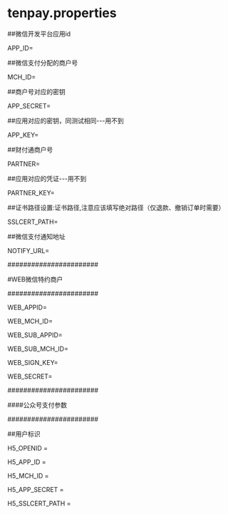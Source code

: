 # **tenpay.properties**

\#\#微信开发平台应用id

APP\_ID=

\#\#微信支付分配的商户号

MCH\_ID=

\#\#商户号对应的密钥

APP\_SECRET=

\#\#应用对应的密钥，同测试相同---用不到

APP\_KEY=

\#\#财付通商户号

PARTNER=

\#\#应用对应的凭证---用不到

PARTNER\_KEY=

\#\#证书路径设置:证书路径,注意应该填写绝对路径（仅退款、撤销订单时需要）

SSLCERT\_PATH=

\#\#微信支付通知地址

NOTIFY\_URL=



\#\#\#\#\#\#\#\#\#\#\#\#\#\#\#\#\#\#\#\#\#\#\#

\#WEB微信特约商户

\#\#\#\#\#\#\#\#\#\#\#\#\#\#\#\#\#\#\#\#\#\#\#

WEB\_APPID=

WEB\_MCH\_ID=

WEB\_SUB\_APPID=

WEB\_SUB\_MCH\_ID=

WEB\_SIGN\_KEY=

WEB\_SECRET=



\#\#\#\#\#\#\#\#\#\#\#\#\#\#\#\#\#\#\#\#\#\#\#

\#\#\#\#公众号支付参数

\#\#\#\#\#\#\#\#\#\#\#\#\#\#\#\#\#\#\#\#\#\#\#

\#\#用户标识

H5\_OPENID =

H5\_APP\_ID =

H5\_MCH\_ID =

H5\_APP\_SECRET =

H5\_SSLCERT\_PATH =


